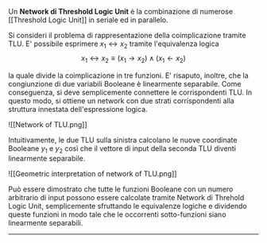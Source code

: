 Un **Network di Threshold Logic Unit** è la combinazione di numerose [[Threshold Logic Unit]] in seriale ed in parallelo.

Si consideri il problema di rappresentazione della coimplicazione tramite TLU.
E' possibile esprimere $x_{1} \leftrightarrow x_{2}$ tramite l'equivalenza logica
$$x_{1} \leftrightarrow x_{2} \equiv (x_{1} \rightarrow x_{2})  \wedge ( x_{1} \leftarrow x_{2}) $$ 

la quale divide la coimplicazione in tre funzioni. E' risaputo, inoltre, che la congiunzione di due variabili Booleane è linearmente separabile. Come conseguenza, si deve semplicemente connettere le corrispondenti TLU. In questo modo, si ottiene un network con due strati corrispondenti alla struttura innestata dell'espressione logica.

![[Network of TLU.png]]

Intuitivamente, le due TLU sulla sinistra calcolano le nuove coordinate Booleane $y_{1}$ e $y_{2}$ così che il vettore di input della seconda TLU diventi linearmente separabile.

![[Geometric interpretation of network of TLU.png]]

Può essere dimostrato che tutte le funzioni Booleane con un numero arbitrario di input possono essere calcolate tramite Network di Threhold Logic Unit, semplicemente sfruttando le equivalenze logiche e dividendo queste funzioni in modo tale che le occorrenti sotto-funzioni siano linearmente separabili.

--------------------------------------------------------------